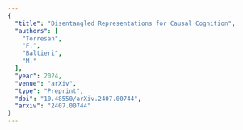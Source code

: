 ```yaml
---
{
  "title": "Disentangled Representations for Causal Cognition",
  "authors": [
    "Torresan",
    "F.",
    "Baltieri",
    "M."
  ],
  "year": 2024,
  "venue": "arXiv",
  "type": "Preprint",
  "doi": "10.48550/arXiv.2407.00744",
  "arxiv": "2407.00744"
}
---
```

